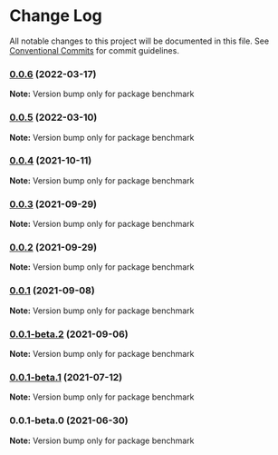 # Change Log

All notable changes to this project will be documented in this file.
See [Conventional Commits](https://conventionalcommits.org) for commit guidelines.

### [0.0.6](https://github.com/coinbase/rest-hooks/compare/benchmark@0.0.4...benchmark@0.0.6) (2022-03-17)

**Note:** Version bump only for package benchmark





### [0.0.5](https://github.com/coinbase/rest-hooks/compare/benchmark@0.0.4...benchmark@0.0.5) (2022-03-10)

**Note:** Version bump only for package benchmark





### [0.0.4](https://github.com/coinbase/rest-hooks/compare/benchmark@0.0.3...benchmark@0.0.4) (2021-10-11)

**Note:** Version bump only for package benchmark





### [0.0.3](https://github.com/coinbase/rest-hooks/compare/benchmark@0.0.2...benchmark@0.0.3) (2021-09-29)

**Note:** Version bump only for package benchmark





### [0.0.2](https://github.com/coinbase/rest-hooks/compare/benchmark@0.0.1...benchmark@0.0.2) (2021-09-29)

**Note:** Version bump only for package benchmark





### [0.0.1](https://github.com/coinbase/rest-hooks/compare/benchmark@0.0.1-beta.2...benchmark@0.0.1) (2021-09-08)

**Note:** Version bump only for package benchmark





### [0.0.1-beta.2](https://github.com/coinbase/rest-hooks/compare/benchmark@0.0.1-beta.1...benchmark@0.0.1-beta.2) (2021-09-06)

**Note:** Version bump only for package benchmark





### [0.0.1-beta.1](https://github.com/coinbase/rest-hooks/compare/benchmark@0.0.1-beta.0...benchmark@0.0.1-beta.1) (2021-07-12)

**Note:** Version bump only for package benchmark





### 0.0.1-beta.0 (2021-06-30)

**Note:** Version bump only for package benchmark
